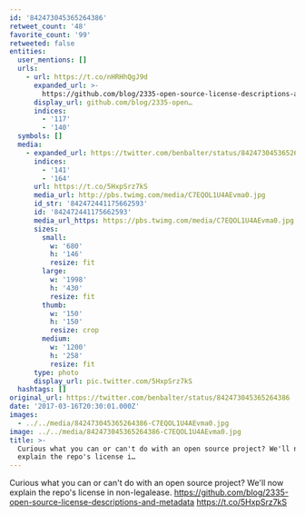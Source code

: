 ```yaml
---
id: '842473045365264386'
retweet_count: '48'
favorite_count: '99'
retweeted: false
entities:
  user_mentions: []
  urls:
    - url: https://t.co/nHRHhQgJ9d
      expanded_url: >-
        https://github.com/blog/2335-open-source-license-descriptions-and-metadata
      display_url: github.com/blog/2335-open…
      indices:
        - '117'
        - '140'
  symbols: []
  media:
    - expanded_url: https://twitter.com/benbalter/status/842473045365264386/photo/1
      indices:
        - '141'
        - '164'
      url: https://t.co/5HxpSrz7kS
      media_url: http://pbs.twimg.com/media/C7EQOL1U4AEvma0.jpg
      id_str: '842472441175662593'
      id: '842472441175662593'
      media_url_https: https://pbs.twimg.com/media/C7EQOL1U4AEvma0.jpg
      sizes:
        small:
          w: '680'
          h: '146'
          resize: fit
        large:
          w: '1998'
          h: '430'
          resize: fit
        thumb:
          w: '150'
          h: '150'
          resize: crop
        medium:
          w: '1200'
          h: '258'
          resize: fit
      type: photo
      display_url: pic.twitter.com/5HxpSrz7kS
  hashtags: []
original_url: https://twitter.com/benbalter/status/842473045365264386
date: '2017-03-16T20:30:01.000Z'
images:
  - ../../media/842473045365264386-C7EQOL1U4AEvma0.jpg
image: ../../media/842473045365264386-C7EQOL1U4AEvma0.jpg
title: >-
  Curious what you can or can't do with an open source project? We'll now
  explain the repo's license i…
---
```


Curious what you can or can't do with an open source project? We'll now explain the repo's license in non-legalease. https://github.com/blog/2335-open-source-license-descriptions-and-metadata https://t.co/5HxpSrz7kS